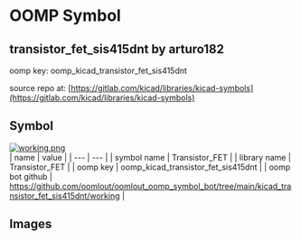 # OOMP Symbol  
## transistor_fet_sis415dnt  by arturo182  
  
oomp key: oomp_kicad_transistor_fet_sis415dnt  
  
source repo at: [https://gitlab.com/kicad/libraries/kicad-symbols](https://gitlab.com/kicad/libraries/kicad-symbols)  
## Symbol  
  
[![working.png](working_600.png)](working.png)  
| name | value | 
| --- | --- | 
| symbol name | Transistor_FET | 
| library name | Transistor_FET | 
| oomp key | oomp_kicad_transistor_fet_sis415dnt | 
| oomp bot github | https://github.com/oomlout/oomlout_oomp_symbol_bot/tree/main/kicad_transistor_fet_sis415dnt/working | 
## Images  
